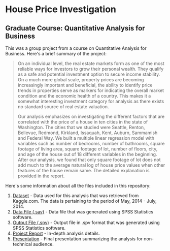 # House Price Investigation
## Graduate Course: Quantitative Analysis for Business

This was a group project from a course on Quantitative Analysis for Business. Here's a brief summary of the project:

>On an individual level, the real estate markets form as one of the most reliable ways for investors to grow their personal wealth. They qualify as a safe and potential investment option to secure income stability. On a much more global scale, property prices are becoming increasingly important and beneficial, the ability to identify price trends in properties serve as markers for indicating the overall market condition and the economic health of a country. This makes it a somewhat interesting investment category for analysis as there exists no standard source of real estate valuation. 
>
>Our analysis emphasizes on investigating the different factors that are correlated with the price of a house in ten cities in the state of Washington. The cities that we studied were Seattle, Renton, Bellevue, Redmond, Kirkland, Issaquah, Kent, Auburn, Sammamish and Federal Way. We built a multiple linear regression model with variables such as number of bedrooms, number of bathrooms, square footage of living area, square footage of lot, number of floors, city, and age of the house out of 18 different variables in the beginning. After our analysis, we found that only square footage of lot does not add much to the average natural log of house price values when other features of the house remain same. The detailed explanation is provided in the report.

Here's some information about all the files included in this repository:

1) <a href="https://github.com/SagarBansal7/House-Price-Investigation/blob/master/Dataset%20-%20House%20Price%20Investigation.xlsx">Dataset</a> - Data used for this analysis that was retrieved from Kaggle.com. The data is pertaining to the period of May, 2014 - July, 2014. 
2) <a href="https://github.com/SagarBansal7/House-Price-Investigation/blob/master/SPSS%20Data%20-%20House%20Price%20Investigation.sav">Data File (.sav)</a> - Data file that was generated using SPSS Statistics software.
3) <a href="https://github.com/SagarBansal7/House-Price-Investigation/blob/master/Output%20-%20House%20Price%20Investigation.spv">Output File (.spv)</a> - Output file in .spv format that was generated using SPSS Statistics software.
4) <a href="https://github.com/SagarBansal7/House-Price-Investigation/blob/master/Project%20Report%20-%20House%20Price%20Investigation.pdf">Project Report</a> - In-depth analysis details. 
5) <a href="https://github.com/SagarBansal7/House-Price-Investigation/blob/master/Presentation%20-%20House%20Price%20Investigation.pdf">Presentation</a> - Final presentation summarizing the analysis for non-technical audience.
